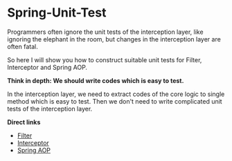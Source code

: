 # Spring-Unit-Test

Programmers often ignore the unit tests of the interception layer, like ignoring the elephant in the room, 
but changes in the interception layer are often fatal.

So here I will show you how to construct suitable unit tests for Filter, Interceptor and Spring AOP.

**Think in depth: We should write codes which is easy to test.**

In the interception layer, we need to extract codes of the core logic to single method which is easy to test. 
Then we don't need to write complicated unit tests of the interception layer.


**Direct links**

* [Filter](https://github.com/albert-lv/Spring-Unit-Test/blob/4cf5398c4fa2964a984fcbff7ff2a2862a416468/src/test/java/study/albert/spring/unit/test/filter/CustomerFilterTest.java)
* [Interceptor](https://github.com/albert-lv/Spring-Unit-Test/blob/4cf5398c4fa2964a984fcbff7ff2a2862a416468/src/test/java/study/albert/spring/unit/test/interceptor/CustomerInterceptorTest.java)
* [Spring AOP](https://github.com/albert-lv/Spring-Unit-Test/blob/4cf5398c4fa2964a984fcbff7ff2a2862a416468/src/test/java/study/albert/spring/unit/test/aop/CustomerAspectTest.java)
